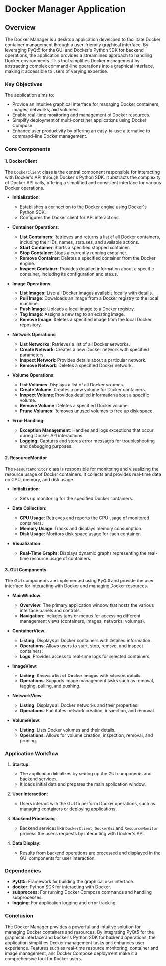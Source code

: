 # Docker Manager Application

## Overview

The Docker Manager is a desktop application developed to facilitate Docker container management through a user-friendly graphical interface. By leveraging PyQt5 for the GUI and Docker's Python SDK for backend operations, the application provides a streamlined approach to handling Docker environments. This tool simplifies Docker management by abstracting complex command-line operations into a graphical interface, making it accessible to users of varying expertise.

### Key Objectives

The application aims to:
- Provide an intuitive graphical interface for managing Docker containers, images, networks, and volumes.
- Enable real-time monitoring and management of Docker resources.
- Simplify deployment of multi-container applications using Docker Compose.
- Enhance user productivity by offering an easy-to-use alternative to command-line Docker management.

### Core Components

#### 1. DockerClient

The `DockerClient` class is the central component responsible for interacting with Docker's API through Docker's Python SDK. It abstracts the complexity of Docker API calls, offering a simplified and consistent interface for various Docker operations.

- **Initialization**:
    - Establishes a connection to the Docker engine using Docker's Python SDK.
    - Configures the Docker client for API interactions.

- **Container Operations**:
    - **List Containers**: Retrieves and returns a list of all Docker containers, including their IDs, names, statuses, and available actions.
    - **Start Container**: Starts a specified stopped container.
    - **Stop Container**: Stops a currently running container.
    - **Remove Container**: Deletes a specified container from the Docker engine.
    - **Inspect Container**: Provides detailed information about a specific container, including its configuration and status.

- **Image Operations**:
    - **List Images**: Lists all Docker images available locally with details.
    - **Pull Image**: Downloads an image from a Docker registry to the local machine.
    - **Push Image**: Uploads a local image to a Docker registry.
    - **Tag Image**: Assigns a new tag to an existing image.
    - **Remove Image**: Deletes a specified image from the local Docker repository.

- **Network Operations**:
    - **List Networks**: Retrieves a list of all Docker networks.
    - **Create Network**: Creates a new Docker network with specified parameters.
    - **Inspect Network**: Provides details about a particular network.
    - **Remove Network**: Deletes a specified Docker network.

- **Volume Operations**:
    - **List Volumes**: Displays a list of all Docker volumes.
    - **Create Volume**: Creates a new volume for Docker containers.
    - **Inspect Volume**: Provides detailed information about a specific volume.
    - **Remove Volume**: Deletes a specified Docker volume.
    - **Prune Volumes**: Removes unused volumes to free up disk space.

- **Error Handling**:
    - **Exception Management**: Handles and logs exceptions that occur during Docker API interactions.
    - **Logging**: Captures and stores error messages for troubleshooting and debugging purposes.

#### 2. ResourceMonitor

The `ResourceMonitor` class is responsible for monitoring and visualizing the resource usage of Docker containers. It collects and provides real-time data on CPU, memory, and disk usage.

- **Initialization**:
    - Sets up monitoring for the specified Docker containers.

- **Data Collection**:
    - **CPU Usage**: Retrieves and reports the CPU usage of monitored containers.
    - **Memory Usage**: Tracks and displays memory consumption.
    - **Disk Usage**: Monitors disk space usage for each container.

- **Visualization**:
    - **Real-Time Graphs**: Displays dynamic graphs representing the real-time resource usage of containers.


#### 3. GUI Components

The GUI components are implemented using PyQt5 and provide the user interface for interacting with Docker and managing Docker resources.

- **MainWindow**:
    - **Overview**: The primary application window that hosts the various interface panels and controls.
    - **Navigation**: Includes tabs or menus for accessing different management views (containers, images, networks, volumes).

- **ContainerView**:
    - **Listing**: Displays all Docker containers with detailed information.
    - **Operations**: Allows users to start, stop, remove, and inspect containers.
    - **Logs**: Provides access to real-time logs for selected containers.

- **ImageView**:
    - **Listing**: Shows a list of Docker images with relevant details.
    - **Operations**: Supports image management tasks such as removal, tagging, pulling, and pushing.

- **NetworkView**:
    - **Listing**: Displays all Docker networks and their properties.
    - **Operations**: Facilitates network creation, inspection, and removal.

- **VolumeView**:
    - **Listing**: Lists Docker volumes and their details.
    - **Operations**: Allows for volume creation, inspection, removal, and pruning.

### Application Workflow

1. **Startup**:
    - The application initializes by setting up the GUI components and backend services.
    - It loads initial data and prepares the main application window.

2. **User Interaction**:
    - Users interact with the GUI to perform Docker operations, such as managing containers or deploying applications.

3. **Backend Processing**:
    - Backend services like `DockerClient`, `DockerGui` and `ResourceMonitor` process the user's requests by interacting with Docker's API.

4. **Data Display**:
    - Results from backend operations are processed and displayed in the GUI components for user interaction.

### Dependencies

- **PyQt5**: Framework for building the graphical user interface.
- **docker**: Python SDK for interacting with Docker.
- **subprocess**: For running Docker Compose commands and handling subprocesses.
- **logging**: For application logging and error tracking.

### Conclusion

The Docker Manager provides a powerful and intuitive solution for managing Docker containers and resources. By integrating PyQt5 for the graphical interface and Docker's Python SDK for backend operations, the application simplifies Docker management tasks and enhances user experience. Features such as real-time resource monitoring, container and image management, and Docker Compose deployment make it a comprehensive tool for Docker users.

